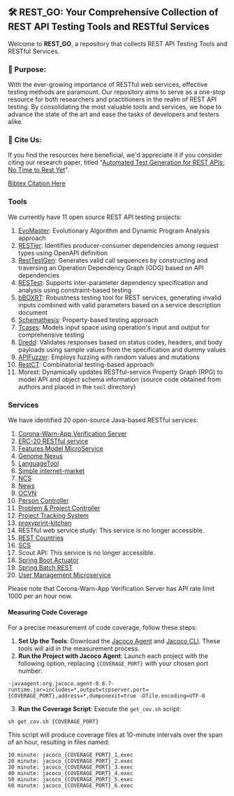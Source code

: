 ## 🛠️ REST_GO: Your Comprehensive Collection of REST API Testing Tools and RESTful Services

Welcome to **REST_GO**, a repository that collects REST API Testing Tools and RESTful Services. 

### 🎯 Purpose:
With the ever-growing importance of RESTful web services, effective testing methods are paramount. Our repository aims to serve as a one-stop resource for both researchers and practitioners in the realm of REST API testing. By consolidating the most valuable tools and services, we hope to advance the state of the art and ease the tasks of developers and testers alike.

### 📜 Cite Us:
If you find the resources here beneficial, we'd appreciate it if you consider citing our research paper, titled "[Automated Test Generation for REST APIs: No Time to Rest Yet](https://dl.acm.org/doi/abs/10.1145/3533767.3534401)". 

[Bibtex Citation Here](https://github.com/codingsoo/REST_Go/tree/master/docs/issta2022.bib)

### Tools

We currently have 11 open source REST API testing projects:

1. [EvoMaster](https://github.com/EMResearch/EvoMaster): Evolutionary Algorithm and Dynamic Program Analysis approach
2. [RESTler](https://github.com/microsoft/restler-fuzzer): Identifies producer-consumer dependencies among request types using OpenAPI definition
3. [RestTestGen](https://github.com/SeUniVr/RestTestGen): Generates valid call sequences by constructing and traversing an Operation Dependency Graph (ODG) based on API dependencies
4. [RESTest](https://github.com/isa-group/RESTest): Supports inter-parameter dependency specification and analysis using constraint-based testing
5. [bBOXRT]( https://eden.dei.uc.pt/~cnl/papers/2020-access.zip): Robustness testing tool for REST services, generating invalid inputs combined with valid parameters based on a service description document
6. [Schemathesis](https://github.com/schemathesis/schemathesis.git): Property-based testing approach
7. [Tcases](https://github.com/Cornutum/tcases): Models input space using operation's input and output for comprehensive testing
8. [Dredd](https://github.com/apiaryio/dredd): Validates responses based on status codes, headers, and body payloads using sample values from the specification and dummy values
9. [APIFuzzer](https://github.com/KissPeter/APIFuzzer): Employs fuzzing with random values and mutations
10. [RestCT](https://github.com/GIST-NJU/RestCT): Combinatorial testing-based approach
11. Morest: Dynamically updates RESTful-service Property Graph (RPG) to model API and object schema information (source code obtained from authors and placed in the `tool` directory)

### Services

We have identified 20 open-source Java-based RESTful services:

1. [Corona-Warn-App Verification Server](https://github.com/corona-warn-app/cwa-verification-server)
2. [ERC-20 RESTful service](https://github.com/web3labs/erc20-rest-service)
3. [Features Model MicroService](https://github.com/JavierMF/features-service)
4. [Genome Nexus](https://github.com/genome-nexus/genome-nexus)
5. [LanguageTool](https://github.com/languagetool-org/languagetool)
6. [Simple internet-market](https://github.com/aleksey-lukyanets/market)
7. [NCS](https://github.com/EMResearch/EMB/tree/master/jdk_8_maven/cs/rest/artificial/ncs)
8. [News](https://github.com/arcuri82/testing_security_development_enterprise_systems)
9. [OCVN](https://github.com/devgateway/ocvn)
10. [Person Controller](https://github.com/MaBeuLux88/java-spring-boot-mongodb-starter)
11. [Problem & Project Controller](https://github.com/phantasmicmeans/spring-boot-restful-api-example)
12. [Project Tracking System](https://github.com/SelimHorri/project-tracking-system-backend-app)
13. [proxyprint-kitchen](https://github.com/ProxyPrint/proxyprint-kitchen)
14. RESTful web service study: This service is no longer accessible.
15. [REST Countries](https://github.com/apilayer/restcountries)
16. [SCS](https://github.com/EMResearch/EMB/tree/master/jdk_8_maven/cs/rest/artificial/scs)
17. Scout API: This service is no longer accessible.
18. [Spring Boot Actuator](https://github.com/callicoder/spring-boot-actuator-demo)
19. [Spring Batch REST](https://github.com/chrisgleissner/spring-batch-rest)
20. [User Management Microservice](https://github.com/andreagiassi/microservice-rbac-user-management)

Please note that Corona-Warn-App Verification Server has API rate limit 1000 per an hour now.

#### Measuring Code Coverage

For a precise measurement of code coverage, follow these steps:

1. **Set Up the Tools**: Download the [Jacoco Agent](https://repo1.maven.org/maven2/org/jacoco/org.jacoco.agent/0.8.7/org.jacoco.agent-0.8.7-runtime.jar) and [Jacoco CLI](https://repo1.maven.org/maven2/org/jacoco/org.jacoco.cli/0.8.7/org.jacoco.cli-0.8.7-nodeps.jar). These tools will aid in the measurement process.
2. **Run the Project with Jacoco Agent**: Launch each project with the following option, replacing `{COVERAGE_PORT}` with your chosen port number:
```
-javaagent:org.jacoco.agent-0.8.7-runtime.jar=includes=*,output=tcpserver,port={COVERAGE_PORT},address=*,dumponexit=true -Dfile.encoding=UTF-8
```
3. **Run the Coverage Script**: Execute the `get_cov.sh` script:

```
sh get_cov.sh {COVERAGE_PORT}
```

This script will produce coverage files at 10-minute intervals over the span of an hour, resulting in files named:

```
10 minute: jacoco_{COVERAGE_PORT}_1.exec
20 minute: jacoco_{COVERAGE_PORT}_2.exec
30 minute: jacoco_{COVERAGE_PORT}_3.exec
40 minute: jacoco_{COVERAGE_PORT}_4.exec
50 minute: jacoco_{COVERAGE_PORT}_5.exec
60 minute: jacoco_{COVERAGE_PORT}_6.exec
```

[//]: # (## Reproduce the result of our paper "Automated Test Generation for REST APIs: No Time to Rest Yet".)

[//]: # ()
[//]: # (### Check the basic functionality)

[//]: # ()
[//]: # (In this section, we give detailed instructions to check the basic functionality of this artifact.)

[//]: # (We show how to use the REST-API testing tools used in our study to test the project-tracking-system service.)

[//]: # ()
[//]: # (### Requirements)

[//]: # ()
[//]: # (We used Google Cloud e2-standard-4 machines running Ubuntu 20.04 for this project, but a Linux environment with the software listed below installed would work. Note that the setup script is tested in Google Cloud e2-standard-4 &#40;Ubuntu 20.04&#41;.)

[//]: # ()
[//]: # (- Required software: Dotnet 5, Java8, Java11, Git, Sudo, Wget, zip, unzip, MVN 3.5, Gradle 6.7, Python3.8-pip, Virtualenv, NodeJS v10.19, and Docker 20.10. )

[//]: # ()
[//]: # (### Setup)

[//]: # ()
[//]: # (You can manually install the required software. Or, if you use the same testing environment that we used, you can run the command below for setup.)

[//]: # ()
[//]: # (```)

[//]: # (cd REST_Go # Go to the root directory)

[//]: # (sh small_setup.sh)

[//]: # (```)

[//]: # ()
[//]: # (It will take around 20 minutes to finish setup.)

[//]: # ()
[//]: # ()
[//]: # (### Run)

[//]: # ()
[//]: # (You can test the service with a tool using `run_small.py`, a python script to test the service for six minutes.)

[//]: # (To use this script, you should provide the tool's name and a port number. Possible tools' names are`evomaster-whitebox`, `evomaster-blackbox`, `restler`, `restest`, `resttestgen`, `bboxrt`, `schemathesis`, `dredd`, `tcases`, and `apifuzzer`.)

[//]: # (You can use any available port number. You should use a different port number for each run, otherwise the code coverage will be based on the previous runs. The port number is used for collecting the achieved code coverage.)

[//]: # (Before running the script, make sure that you use `virtualenv`.)

[//]: # (Also, we need to check if there is already running session. You can check the running sessions using "tmux ls" command. If there is running session, you should kill the session before running a new experiment.)

[//]: # (You can kill the session with "tmux kill-sess -t {session name}." You should find the session name in "tmux ls" command if there is any.)

[//]: # ()
[//]: # (```)

[//]: # (source venv/bin/activate)

[//]: # (python3 run_small.py {tool_name} {port_number})

[//]: # (```)

[//]: # ()
[//]: # (It will automatically start the service and the script for getting coverage.)

[//]: # ()
[//]: # (### Generate Report)

[//]: # ()
[//]: # (We provide a python script to generate a report showing the code coverage achieved and bug founds. You can see the result in data/{service name}/res.csv.)

[//]: # (You can also find the detailed error message and time log in data/{service name}/error.json and data/{service name}/time.json.)

[//]: # ()
[//]: # (```)

[//]: # (python3 report_small.py {port_number})

[//]: # (```)

[//]: # ()
[//]: # (In data/{service name}/res.csv, there are seven rows and three columns.)

[//]: # (The first six rows show the coverage achieved in time from 1-6 minutes. In each of these rows, the columns show, in percentage, the line, branch, and method coverage.)

[//]: # (The last row presents the errors found with the columns showing the number of found errors, unique errors, and library errors.)

[//]: # ()
[//]: # (### Stop service)

[//]: # ()
[//]: # (Users can stop a service using the following command.)

[//]: # ()
[//]: # (```)

[//]: # (python3 stop_service.py {service name})

[//]: # (```)

[//]: # ()
[//]: # (### An Example)

[//]: # ()
[//]: # (One can use the commands below to test the service project-tracking-system with RESTler and obtain the result.)

[//]: # ()
[//]: # (```)

[//]: # (cd REST_Go)

[//]: # (sh small_setup.sh)

[//]: # (source venv/bin/activate)

[//]: # (python run_small.py restler 10200)

[//]: # (python report_small.py 10200)

[//]: # (```)

[//]: # ()
[//]: # (If you check the data/project-tracking-system/res.csv, you will see the sixth row for six minutes code coverage &#40;which should be something similar to "35%, 7.3%, 4.7%"&#41; and the seventh row for the number of bugs found &#40;which should be something similar to "35, 7, 5"&#41;.)

[//]: # ()
[//]: # (## Detailed Description)

[//]: # ()
[//]: # ()
[//]: # (### Setup)

[//]: # ()
[//]: # (In our study, we ran all the experiments on Google Cloud e2-standard-4 machines running Ubuntu 20.04. Each machine has four 2.2GHz Intel-Xeon processors and 16GB RAM. The major dependencies that we used are Java8, Java11, Python3.8, NodeJS v10.19, and Docker 20.10. We provide a setup script that sets up the environment, tools, and services. Please note that we used Ubuntu 20.04 environment. We also tested this artifact in Debian 10 and MacOS 12. We didn't prepare automated setup scripts for these environments, but plan to do in the future. The setup script needs around 2 hours to finish.)

[//]: # (```)

[//]: # (sh setup.sh)

[//]: # (```)

[//]: # ()
[//]: # (We have configured the databases needed for testing the services using Docker. This is automatically done in the setup script. For one of the services, ERC20-rest-service, users need to manually set Private Ethereum network using the commands below.)

[//]: # (```)

[//]: # (tmux new -s ether # Create a session for ethereum)

[//]: # (geth --datadir ethereum init genesis.json)

[//]: # (geth --networkid 42 --datadir ethereum --http --http.port 8545 --http.corsdomain "*" --http.api "admin,db,eth,debug,miner,net,shh,txpool,personal,web3" --port 30303 --mine --allow-insecure-unlock console)

[//]: # (>> personal.unlockAccount&#40;"05f4172fda1cf398fad85ceb60ad9f4180f0ab3a", "11"&#41;)

[//]: # (>> miner.start&#40;1&#41; # wait until mine process starts)

[//]: # (>> personal.unlockAccount&#40;"05f4172fda1cf398fad85ceb60ad9f4180f0ab3a", "11"&#41;)

[//]: # (# press ctrl + b + d to detach the session)

[//]: # (```)

[//]: # ()
[//]: # (Now you are ready to run the experiment!)

[//]: # ()
[//]: # (### How to run the tool?)

[//]: # ()
[//]: # (You can use the following tools `EvoMasterWB`, `EvoMasterBB`, `RESTler`, `RESTest`, `RestTestGen`, `bBOXRT`, `Schemathesis`, `Dredd`, `Tcases`, and `APIFuzzer` to test, using our python script, the following services `cwa-verification`, `erc20-rest-service`, `features-service`, `genome-nexus`, `languagetool`, `market`, `ncs`, `news`, `ocvn`, `person-controller`, `problem-controller`, `project-tracking-system`, `proxyporint`, `rest-study`, `restcountries`, `scout-api`, `scs`, `spring-batch-rest`, `spring-boot-sample-app`, and `user-management`.)

[//]: # (You can use any available port number, but make sure to use different port numbers for different runs. The port number is used for collecting the achieved code coverage.)

[//]: # (Before run the script, make sure that you use the `virtualenv`.)

[//]: # (Also, we need to check if there is already running session. You can check the running sessions using "tmux ls" command. If there is running session, you may want to kill the session before running new experiment.)

[//]: # (You can kill the session with "tmux kill-sess -t {session name}." You should find the session name in "tmux ls" command if there is any.)

[//]: # (```)

[//]: # (python3 run_tool.py {tool_name} {service_name} {time_limit})

[//]: # (```)

[//]: # ()
[//]: # (### Generate a report.)

[//]: # ()
[//]: # (You can use the command below to produce a report containing the testing result.)

[//]: # ()
[//]: # (```)

[//]: # (python3 report.py {port number} {service name})

[//]: # (```)

[//]: # ()
[//]: # (The report has seven rows and three columns. )

[//]: # (The first six rows show the coverage results achieved in time obtained from 10, 20, 30, 40, 50, and 60 minutes. In each of these rows, the columns show, in percentage, the line, branch, and method coverage achieved. The last row presents the errors found with the columns showing the number of found errors, unique errors, and library errors.)

[//]: # (You can compare this result to our result in `Result` section.)

[//]: # ()
[//]: # (### Stop service)

[//]: # ()
[//]: # (Users can stop a service using the following command.)

[//]: # ()
[//]: # (```)

[//]: # (python3 stop_service.py {service name})

[//]: # (```)

[//]: # ()
[//]: # (### Run all steps )

[//]: # ()
[//]: # (We provide a script to run a tool for all services. The run.py runs all steps except for setup and report.)

[//]: # ()
[//]: # (```)

[//]: # (python3 run.py {tool name})

[//]: # (```)

[//]: # ()
[//]: # (### Result)

[//]: # ()
[//]: # (You can compare your result to our result below. This figure, although not shown in the paper, is generated based on the same experiment results. Since the tools have randomness, your results may be different from ours. Note that we ran each tool ten times and computed the average. )

[//]: # ()
[//]: # (![res]&#40;images/figure_all.png&#41;)

[//]: # ()
[//]: # (1: Evo-White, 2: RESTler, 3: RestTestGen, 4: RESTest, 5: bBOXRT , 6: Schemathesis, 7: Tcases, 8: Dredd, 9: Evo-Black, 10: APIFuzzer, A: Features-Service, B: Languagetool, C: NCS, D: News, E: OCVN, F: ProxyPrint, G: Restcountries, H: Scout-API, I: SCS, J: ERC20-Rest-Service, K: Genome-Nexus, L: Person-Controller, M: Problem-Controller, N: Rest-Study, O: Spring-Batch-Rest, P: Spring-Boot-Sample-App, Q: User-Management, R: CWA-Verification, S: Market, T: Project-Tracking-System. The color of the bar represents the running time - 10 min: ![10min]&#40;images/10min.png&#41;, 20 min: ![20min]&#40;images/20min.png&#41;, 30 min: ![30min]&#40;images/30min.png&#41;, 40 min: ![40min]&#40;images/40min.png&#41;, 50 min: ![50min]&#40;images/50min.png&#41;, 60 min: ![1h]&#40;images/1h.png&#41;, and 24 hr: ![24h]&#40;images/24h.png&#41;.)

[//]: # ()
[//]: # (### Add authorization header)

[//]: # ()
[//]: # (Some APIs can have an authorization header to increase the API request limit. We recommend to use [mitmproxy]&#40;https://mitmproxy.org/&#41; to add the authorization header.)

[//]: # (You need to add your token in authToken.py and run the following command with the service URL and proxy URL. Mitmproxy accepts the request and forwards it to the specified upstream server.)

[//]: # ()
[//]: # (```)

[//]: # (mitmproxy --mode reverse:SERVICE_URL -p PROXY_PORT_NUMBER -s authToken.py)

[//]: # (```)

[//]: # ()
[//]: # (### Proof of Concepts)

[//]: # ()
[//]: # (We provide two proof-of-concept prototypes that help to find example value, inter-parameter dependency, and linked response parameter for each request parameter.)

[//]: # (proof-of-concept1.py takes parameter description and parameter names in the operation and produce example values and inter-parameter dependency.)

[//]: # (proof-of-concept2.py takes request parameter names and response parameter names in the specification and produce request parameter and response parameter pairs.)

[//]: # (Each request parameter name has three response parameter names that are top three similar names.)

[//]: # ()
[//]: # (```)

[//]: # (python3 proof-of-concept1.py {parameter description} {parameter names})

[//]: # (python3 proof-of-concept2.py {request parameter names} {response parameter names})

[//]: # (```)
